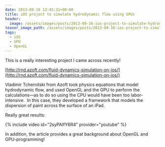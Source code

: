 ```yaml
---
date: 2013-09-16 13:45:31+00:00
title: iOS project to simulate hydrodynamic flow using GPUs
header:
  image: /assets/images/posts/2013-09-16-ios-project-to-simulate-hydrodynamic-flow-using-gpus/ios-gpu-post-feature.png
teaser_image_path: /assets/images/posts/2013-09-16-ios-project-to-simulate-hydrodynamic-flow-using-gpus/teaser.png
tags:
  - iOS
  - GPU
  - OpenGL
---
```


This is a really interesting project I came across recently!

[http://rnd.azoft.com/fluid-dynamics-simulation-on-ios/](http://rnd.azoft.com/fluid-dynamics-simulation-on-ios/)

Vladimir Tchernitski from Azoft took physics equations that model hydrodynamic flow, and used OpenGL and the GPU to perform the calculations—as to do so using the CPU would have been too labor-intensive.  In this case, they developed a framework that models the dispersion of paint across the surface of an iPad.

Really great results:

{% include video id="2syPAIfY6R4" provider="youtube" %}

In addition, the article provides a great background about OpenGL and GPU-programming!
